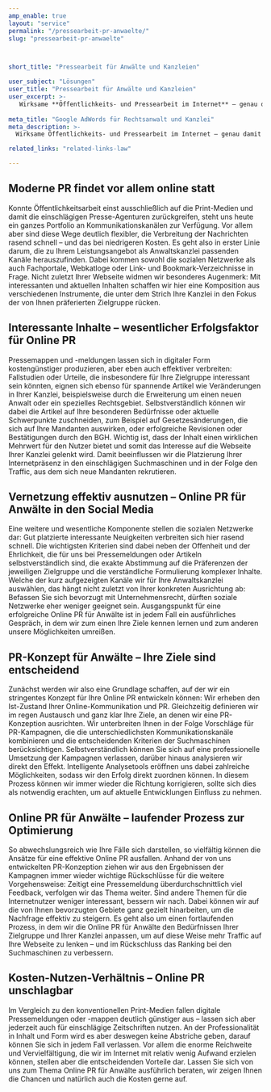 ```yaml
---
amp_enable: true
layout: "service"
permalink: "/pressearbeit-pr-anwaelte/"
slug: "pressearbeit-pr-anwaelte"



short_title: "Pressearbeit für Anwälte und Kanzleien"

user_subject: "Lösungen"
user_title: "Pressearbeit für Anwälte und Kanzleien"
user_excerpt: >-
   Wirksame **Öffentlichkeits- und Pressearbeit im Internet** – genau damit befasst sich unser Angebot an Online PR für Anwälte. Im Zusammenspiel von Pressemeldungen, verschiedenen Kommunikationskanälen und natürlich der Webseite Ihrer Kanzlei erreichen wir so nicht nur ein optimales Ranking in den einschlägigen Suchmaschinen. Darüber hinaus werden Ihre speziellen Leistungsangebote und -stärken einem größeren Publikum und damit auch potenziellen Mandanten zugänglich gemacht.
   
meta_title: "Google AdWords für Rechtsanwalt und Kanzlei"
meta_description: >-
  Wirksame Öffentlichkeits- und Pressearbeit im Internet – genau damit befasst sich unser Angebot an Online PR für Anwälte. Im Zusammenspiel von Pressemeldungen, verschiedenen Kommunikationskanälen und natürlich der Webseite Ihrer Kanzlei erreichen wir so nicht nur ein optimales Ranking in den einschlägigen Suchmaschinen. Darüber hinaus werden Ihre speziellen Leistungsangebote und -stärken einem größeren Publikum und damit... Read more »

related_links: "related-links-law"

---
```


## Moderne PR findet vor allem online statt

Konnte Öffentlichkeitsarbeit einst ausschließlich auf die Print-Medien und damit die einschlägigen Presse-Agenturen zurückgreifen, steht uns heute ein ganzes Portfolio an Kommunikationskanälen zur Verfügung. Vor allem aber sind diese Wege deutlich flexibler, die Verbreitung der Nachrichten rasend schnell – und das bei niedrigeren Kosten. Es geht also in erster Linie darum, die zu Ihrem Leistungsangebot als Anwaltskanzlei passenden Kanäle herauszufinden. Dabei kommen sowohl die sozialen Netzwerke als auch Fachportale, Webkatloge oder Link- und Bookmark-Verzeichnisse in Frage. Nicht zuletzt Ihrer Webseite widmen wir besonderes Augenmerk: Mit interessanten und aktuellen Inhalten schaffen wir hier eine Komposition aus verschiedenen Instrumente, die unter dem Strich Ihre Kanzlei in den Fokus der von Ihnen präferierten Zielgruppe rücken.

## Interessante Inhalte – wesentlicher Erfolgsfaktor für Online PR

Pressemappen und -meldungen lassen sich in digitaler Form kostengünstiger produzieren, aber eben auch effektiver verbreiten: Fallstudien oder Urteile, die insbesondere für Ihre Zielgruppe interessant sein könnten, eignen sich ebenso für spannende Artikel wie Veränderungen in Ihrer Kanzlei, beispielsweise durch die Erweiterung um einen neuen Anwalt oder ein spezielles Rechtsgebiet. Selbstverständlich können wir dabei die Artikel auf Ihre besonderen Bedürfnisse oder aktuelle Schwerpunkte zuschneiden, zum Beispiel auf Gesetzesänderungen, die sich auf Ihre Mandanten auswirken, oder erfolgreiche Revisionen oder Bestätigungen durch den BGH. Wichtig ist, dass der Inhalt einen wirklichen Mehrwert für den Nutzer bietet und somit das Interesse auf die Webseite Ihrer Kanzlei gelenkt wird. Damit beeinflussen wir die Platzierung Ihrer Internetpräsenz in den einschlägigen Suchmaschinen und in der Folge den Traffic, aus dem sich neue Mandanten rekrutieren.

## Vernetzung effektiv ausnutzen – Online PR für Anwälte in den Social Media

Eine weitere und wesentliche Komponente stellen die sozialen Netzwerke dar: Gut platzierte interessante Neuigkeiten verbreiten sich hier rasend schnell. Die wichtigsten Kriterien sind dabei neben der Offenheit und der Ehrlichkeit, die für uns bei Pressemeldungen oder Artikeln selbstverständlich sind, die exakte Abstimmung auf die Präferenzen der jeweiligen Zielgruppe und die verständliche Formulierung komplexer Inhalte. Welche der kurz aufgezeigten Kanäle wir für Ihre Anwaltskanzlei auswählen, das hängt nicht zuletzt von Ihrer konkreten Ausrichtung ab: Befassen Sie sich bevorzugt mit Unternehmensrecht, dürften soziale Netzwerke eher weniger geeignet sein. Ausgangspunkt für eine erfolgreiche Online PR für Anwälte ist in jedem Fall ein ausführliches Gespräch, in dem wir zum einen Ihre Ziele kennen lernen und zum anderen unsere Möglichkeiten umreißen.

## PR-Konzept für Anwälte – Ihre Ziele sind entscheidend

Zunächst werden wir also eine Grundlage schaffen, auf der wir ein stringentes Konzept für Ihre Online PR entwickeln können: Wir erheben den Ist-Zustand Ihrer Online-Kommunikation und PR. Gleichzeitig definieren wir im regen Austausch und ganz klar Ihre Ziele, an denen wir eine PR-Konzeption ausrichten. Wir unterbreiten Ihnen in der Folge Vorschläge für PR-Kampagnen, die die unterschiedlichsten Kommunikationskanäle kombinieren und die entscheidenden Kriterien der Suchmaschinen berücksichtigen. Selbstverständlich können Sie sich auf eine professionelle Umsetzung der Kampagnen verlassen, darüber hinaus analysieren wir direkt den Effekt. Intelligente Analysetools eröffnen uns dabei zahlreiche Möglichkeiten, sodass wir den Erfolg direkt zuordnen können. In diesem Prozess können wir immer wieder die Richtung korrigieren, sollte sich dies als notwendig erachten, um auf aktuelle Entwicklungen Einfluss zu nehmen.

## Online PR für Anwälte – laufender Prozess zur Optimierung

So abwechslungsreich wie Ihre Fälle sich darstellen, so vielfältig können die Ansätze für eine effektive Online PR ausfallen. Anhand der von uns entwickelten PR-Konzeption ziehen wir aus den Ergebnissen der Kampagnen immer wieder wichtige Rückschlüsse für die weitere Vorgehensweise: Zeitigt eine Pressemeldung überdurchschnittlich viel Feedback, verfolgen wir das Thema weiter. Sind andere Themen für die Internetnutzer weniger interessant, bessern wir nach. Dabei können wir auf die von Ihnen bevorzugten Gebiete ganz gezielt hinarbeiten, um die Nachfrage effektiv zu steigern. Es geht also um einen fortlaufenden Prozess, in dem wir die Online PR für Anwälte den Bedürfnissen Ihrer Zielgruppe und Ihrer Kanzlei anpassen, um auf diese Weise mehr Traffic auf Ihre Webseite zu lenken – und im Rückschluss das Ranking bei den Suchmaschinen zu verbessern.

## Kosten-Nutzen-Verhältnis – Online PR unschlagbar

Im Vergleich zu den konventionellen Print-Medien fallen digitale Pressemeldungen oder -mappen deutlich günstiger aus – lassen sich aber jederzeit auch für einschlägige Zeitschriften nutzen. An der Professionalität in Inhalt und Form wird es aber deswegen keine Abstriche geben, darauf können Sie sich in jedem Fall verlassen. Vor allem die enorme Reichweite und Vervielfältigung, die wir im Internet mit relativ wenig Aufwand erzielen können, stellen aber die entscheidenden Vorteile dar. Lassen Sie sich von uns zum Thema Online PR für Anwälte ausführlich beraten, wir zeigen Ihnen die Chancen und natürlich auch die Kosten gerne auf.
